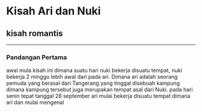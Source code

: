 # Kisah Ari dan Nuki
## kisah romantis

---

### Pandangan Pertama
awal mula kisah ini dimana suatu hari nuki bekerja disuatu tempat, nuki bekerja 2 minggu lebih awal dari pada ari.
Dimana ari adalah seorang pemuda yang berasal dari Tangerang yang tinggal disebuah kampung dimana kampung tersebut juga merupakan tempat asal dari Nuki.
pada hari senin tepat tanggal 28 september ari mulai bekerja disuatu tempat dimana ari dan mulai mengenal
